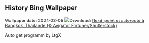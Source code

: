 ## History Bing Wallpaper
Wallpaper date: 2024-03-05
![](https://www.bing.com/th?id=OHR.BangkokCircle_FR-FR6646035887_UHD.jpg&w=1000)Download: [Rond-point et autoroute à Bangkok, Thaïlande (© Avigator Fortuner/Shutterstock)](https://www.bing.com/th?id=OHR.BangkokCircle_FR-FR6646035887_UHD.jpg)

Auto get programm by LtgX
